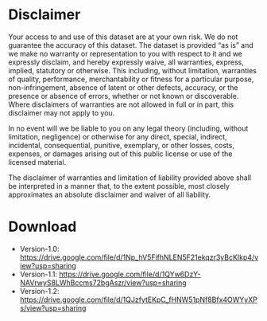 # Disclaimer
Your access to and use of this dataset are at your own risk. We do not guarantee the accuracy of this dataset. The dataset is provided “as is” and we make no warranty or representation to you with respect to it and we expressly disclaim, and hereby expressly waive, all warranties, express, implied, statutory or otherwise. This including, without limitation, warranties of quality, performance, merchantability or fitness for a particular purpose, non-infringement, absence of latent or other defects, accuracy, or the presence or absence of errors, whether or not known or discoverable. Where disclaimers of warranties are not allowed in full or in part, this disclaimer may not apply to you.

In no event will we be liable to you on any legal theory (including, without limitation, negligence) or otherwise for any direct, special, indirect, incidental, consequential, punitive, exemplary, or other losses, costs, expenses, or damages arising out of this public license or use of the licensed material.

The disclaimer of warranties and limitation of liability provided above shall be interpreted in a manner that, to the extent possible, most closely approximates an absolute disclaimer and waiver of all liability.

# Download

- Version-1.0: https://drive.google.com/file/d/1Np_hV5FifhNLEN5F21ekqzr3yBcKIkp4/view?usp=sharing
- Version-1.1: https://drive.google.com/file/d/1QYw6DzY-NAVrwyS8LWhBccms72bgAszr/view?usp=sharing
- Version-1.2: https://drive.google.com/file/d/1QJzfytEKpC_fHNW51pNf8Bfx4OWYyXPs/view?usp=sharing